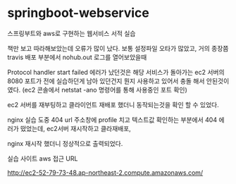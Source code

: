 # springboot-webservice
스프링부트와 aws로 구현하는 웹서비스 서적 실습

책만 보고 따라해보았는데 오류가 많이 났다. 보통 설정파일 오타가 많았고, 거의 종장쯤 travis 배포 부분에서 nohub.out 로그를 열어보았을때

Protocol handler start failed 에러가 났던것은 해당 서비스가 돌아가는 ec2 서버의 8080 포트가 전에 실습하던게 남아 있던건지 뭔지 사용하고 있어서 충돌
해서 안된것이였다. (ec2 콘솔에서 netstat -ano 명령어를 통해 사용중인 포트 확인) 

ec2 서버를 재부팅하고 클라이언트 재배포 했더니 동작되는것을 확인 할 수 있었다.

nginx 실습 도중 404 url 주소창에 profile 치고 텍스트값 확인하는 부분에서 404 에러가 떴었는데, ec2서버 재시작하고 클라재배포, 

nginx 재시작 했더니 정상적으로 출력되었다.

실습 사이트 aws 접근 URL

http://ec2-52-79-73-48.ap-northeast-2.compute.amazonaws.com/